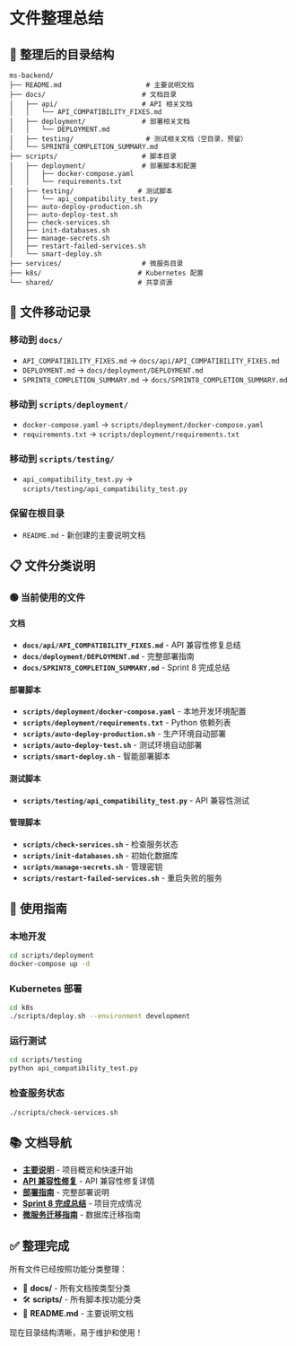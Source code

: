 # 文件整理总结

## 📁 整理后的目录结构

```
ms-backend/
├── README.md                     # 主要说明文档
├── docs/                        # 文档目录
│   ├── api/                     # API 相关文档
│   │   └── API_COMPATIBILITY_FIXES.md
│   ├── deployment/              # 部署相关文档
│   │   └── DEPLOYMENT.md
│   ├── testing/                  # 测试相关文档（空目录，预留）
│   └── SPRINT8_COMPLETION_SUMMARY.md
├── scripts/                     # 脚本目录
│   ├── deployment/              # 部署脚本和配置
│   │   ├── docker-compose.yaml
│   │   └── requirements.txt
│   ├── testing/                # 测试脚本
│   │   └── api_compatibility_test.py
│   ├── auto-deploy-production.sh
│   ├── auto-deploy-test.sh
│   ├── check-services.sh
│   ├── init-databases.sh
│   ├── manage-secrets.sh
│   ├── restart-failed-services.sh
│   └── smart-deploy.sh
├── services/                    # 微服务目录
├── k8s/                        # Kubernetes 配置
└── shared/                     # 共享资源
```

## 🔄 文件移动记录

### 移动到 `docs/`

- `API_COMPATIBILITY_FIXES.md` → `docs/api/API_COMPATIBILITY_FIXES.md`
- `DEPLOYMENT.md` → `docs/deployment/DEPLOYMENT.md`
- `SPRINT8_COMPLETION_SUMMARY.md` → `docs/SPRINT8_COMPLETION_SUMMARY.md`

### 移动到 `scripts/deployment/`

- `docker-compose.yaml` → `scripts/deployment/docker-compose.yaml`
- `requirements.txt` → `scripts/deployment/requirements.txt`

### 移动到 `scripts/testing/`

- `api_compatibility_test.py` → `scripts/testing/api_compatibility_test.py`

### 保留在根目录

- `README.md` - 新创建的主要说明文档

## 📋 文件分类说明

### 🟢 当前使用的文件

#### 文档

- **`docs/api/API_COMPATIBILITY_FIXES.md`** - API 兼容性修复总结
- **`docs/deployment/DEPLOYMENT.md`** - 完整部署指南
- **`docs/SPRINT8_COMPLETION_SUMMARY.md`** - Sprint 8 完成总结

#### 部署脚本

- **`scripts/deployment/docker-compose.yaml`** - 本地开发环境配置
- **`scripts/deployment/requirements.txt`** - Python 依赖列表
- **`scripts/auto-deploy-production.sh`** - 生产环境自动部署
- **`scripts/auto-deploy-test.sh`** - 测试环境自动部署
- **`scripts/smart-deploy.sh`** - 智能部署脚本

#### 测试脚本

- **`scripts/testing/api_compatibility_test.py`** - API 兼容性测试

#### 管理脚本

- **`scripts/check-services.sh`** - 检查服务状态
- **`scripts/init-databases.sh`** - 初始化数据库
- **`scripts/manage-secrets.sh`** - 管理密钥
- **`scripts/restart-failed-services.sh`** - 重启失败的服务

## 🚀 使用指南

### 本地开发

```bash
cd scripts/deployment
docker-compose up -d
```

### Kubernetes 部署

```bash
cd k8s
./scripts/deploy.sh --environment development
```

### 运行测试

```bash
cd scripts/testing
python api_compatibility_test.py
```

### 检查服务状态

```bash
./scripts/check-services.sh
```

## 📚 文档导航

- **[主要说明](README.md)** - 项目概览和快速开始
- **[API 兼容性修复](docs/api/API_COMPATIBILITY_FIXES.md)** - API 兼容性修复详情
- **[部署指南](docs/deployment/DEPLOYMENT.md)** - 完整部署说明
- **[Sprint 8 完成总结](docs/SPRINT8_COMPLETION_SUMMARY.md)** - 项目完成情况
- **[微服务迁移指南](services/README.md)** - 数据库迁移指南

## ✅ 整理完成

所有文件已经按照功能分类整理：

- 📁 **docs/** - 所有文档按类型分类
- 🛠️ **scripts/** - 所有脚本按功能分类
- 📄 **README.md** - 主要说明文档

现在目录结构清晰，易于维护和使用！


